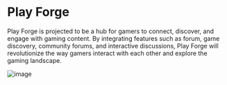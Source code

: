 # Play Forge

Play Forge is projected to be a hub for gamers to connect, 
discover, and engage with gaming content. By integrating features
such as forum, game discovery, community forums, and interactive 
discussions, Play Forge will revolutionize the way gamers interact 
with each other and explore the gaming landscape.

![image](https://github.com/ST60002CEM/batch32b-aasiskrk/assets/87064774/5ee0fd45-dc1a-4fac-a21b-14cfdd58eeaf)
